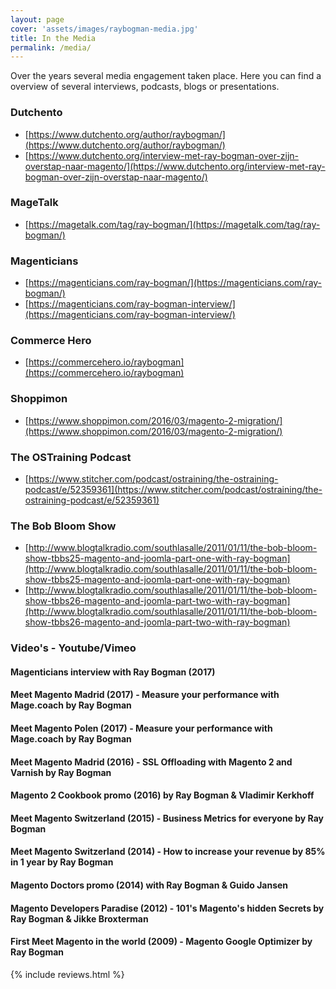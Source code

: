 ```yaml
---
layout: page
cover: 'assets/images/raybogman-media.jpg'
title: In the Media
permalink: /media/
---
```


Over the years several media engagement taken place. Here you can find a overview of several interviews, podcasts, blogs or presentations.

### Dutchento
- [https://www.dutchento.org/author/raybogman/](https://www.dutchento.org/author/raybogman/)
- [https://www.dutchento.org/interview-met-ray-bogman-over-zijn-overstap-naar-magento/](https://www.dutchento.org/interview-met-ray-bogman-over-zijn-overstap-naar-magento/)

### MageTalk
- [https://magetalk.com/tag/ray-bogman/](https://magetalk.com/tag/ray-bogman/)

### Magenticians
- [https://magenticians.com/ray-bogman/](https://magenticians.com/ray-bogman/)
- [https://magenticians.com/ray-bogman-interview/](https://magenticians.com/ray-bogman-interview/)

### Commerce Hero
- [https://commercehero.io/raybogman](https://commercehero.io/raybogman)

### Shoppimon
- [https://www.shoppimon.com/2016/03/magento-2-migration/](https://www.shoppimon.com/2016/03/magento-2-migration/)

### The OSTraining Podcast
- [https://www.stitcher.com/podcast/ostraining/the-ostraining-podcast/e/52359361](https://www.stitcher.com/podcast/ostraining/the-ostraining-podcast/e/52359361)

### The Bob Bloom Show
- [http://www.blogtalkradio.com/southlasalle/2011/01/11/the-bob-bloom-show-tbbs25-magento-and-joomla-part-one-with-ray-bogman](http://www.blogtalkradio.com/southlasalle/2011/01/11/the-bob-bloom-show-tbbs25-magento-and-joomla-part-one-with-ray-bogman)
- [http://www.blogtalkradio.com/southlasalle/2011/01/11/the-bob-bloom-show-tbbs26-magento-and-joomla-part-two-with-ray-bogman](http://www.blogtalkradio.com/southlasalle/2011/01/11/the-bob-bloom-show-tbbs26-magento-and-joomla-part-two-with-ray-bogman)

### Video's - Youtube/Vimeo

#### Magenticians interview with Ray Bogman (2017)
<amp-youtube data-videoid="KNl1snrt6eY" layout="responsive" width="480" height="270"></amp-youtube>

#### Meet Magento Madrid (2017) - Measure your performance with Mage.coach by Ray Bogman
<amp-youtube data-videoid="J9OG2dj_h_M" layout="responsive" width="480" height="270"></amp-youtube>

#### Meet Magento Polen (2017) - Measure your performance with Mage.coach by Ray Bogman
<amp-youtube data-videoid="FEsnJ--58QQ" layout="responsive" width="480" height="270"></amp-youtube>

#### Meet Magento Madrid (2016) - SSL Offloading with Magento 2 and Varnish by Ray Bogman
<amp-youtube data-videoid="SD9ZU9FgICw" layout="responsive" width="480" height="270"></amp-youtube>

#### Magento 2 Cookbook promo (2016) by Ray Bogman & Vladimir Kerkhoff
<amp-youtube data-videoid="Uw2gOTvV3XU" layout="responsive" width="480" height="270"></amp-youtube>

#### Meet Magento Switzerland (2015) - Business Metrics for everyone by Ray Bogman
<amp-youtube data-videoid="ovK2vUqt27g" layout="responsive" width="480" height="270"></amp-youtube>

#### Meet Magento Switzerland (2014) - How to increase your revenue by 85% in 1 year by Ray Bogman
<amp-youtube data-videoid="2f8LzWFkpcA&t" layout="responsive" width="480" height="270"></amp-youtube>

#### Magento Doctors promo (2014) with Ray Bogman & Guido Jansen
<amp-youtube data-videoid="speykHKEpRs" layout="responsive" width="480" height="270"></amp-youtube>

#### Magento Developers Paradise (2012) - 101's Magento's hidden Secrets by Ray Bogman & Jikke Broxterman
<amp-youtube data-videoid="s_FxSXyrhsY" layout="responsive" width="480" height="270"></amp-youtube>

#### First Meet Magento in the world (2009) - Magento Google Optimizer by Ray Bogman
<amp-vimeo data-videoid="3255690" layout="responsive" width="480" height="270"></amp-vimeo>

{% include reviews.html %}
